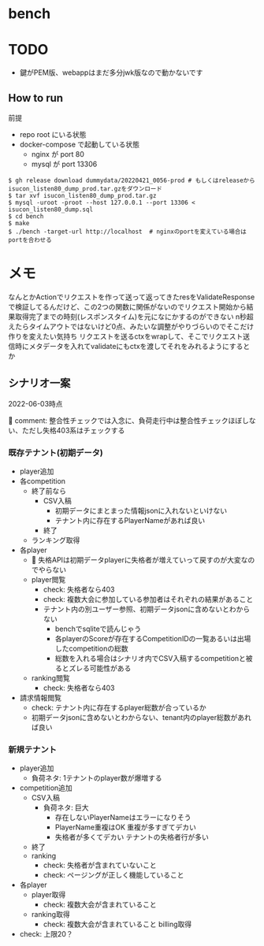 # bench

# TODO

- 鍵がPEM版、webappはまだ多分jwk版なので動かないです


## How to run

前提

- repo root にいる状態
- docker-compose で起動している状態
  - nginx が port 80
  - mysql が port 13306

```console
$ gh release download dummydata/20220421_0056-prod # もしくはreleaseからisucon_listen80_dump_prod.tar.gzをダウンロード
$ tar xvf isucon_listen80_dump_prod.tar.gz
$ mysql -uroot -proot --host 127.0.0.1 --port 13306 < isucon_listen80_dump.sql
$ cd bench
$ make
$ ./bench -target-url http://localhost  # nginxのportを変えている場合はportを合わせる
```


# メモ

なんとかActionでリクエストを作って送って返ってきたresをValidateResponseで検証してるんだけど、この2つの関数に関係がないのでリクエスト開始から結果取得完了までの時刻(レスポンスタイム)を元になにかするのができない
n秒超えたらタイムアウトではないけど0点、みたいな調整がやりづらいのでそこだけ作りを変えたい気持ち
リクエストを送るctxをwrapして、そこでリクエスト送信時にメタデータを入れてvalidateにもctxを渡してそれをみれるようにするとか


## シナリオ一案

2022-06-03時点

📝  comment: 整合性チェックでは入念に、負荷走行中は整合性チェックほぼしない、ただし失格403系はチェックする

### 既存テナント(初期データ)

- player追加
- 各competition
  - 終了前なら
    - CSV入稿
      - 初期データにまとまった情報jsonに入れないといけない
      - テナント内に存在するPlayerNameがあれば良い
    - 終了
  - ランキング取得
- 各player
  - :memo: 失格APIは初期データplayerに失格者が増えていって戻すのが大変なのでやらない
  - player閲覧
    - check: 失格者なら403
    - check: 複数大会に参加している参加者はそれぞれの結果があること
    - テナント内の別ユーザー参照、初期データjsonに含めないとわからない
      - benchでsqliteで読んじゃう 
      - 各playerのScoreが存在するCompetitionIDの一覧あるいは出場したcompetitionの総数
      - 総数を入れる場合はシナリオ内でCSV入稿するcompetitionと被るとズレる可能性がある
  - ranking閲覧
    - check: 失格者なら403
- 請求情報閲覧
  - check: テナント内に存在するplayer総数が合っているか
  - 初期データjsonに含めないとわからない、tenant内のplayer総数があれば良い

### 新規テナント

- player追加
  - 負荷ネタ: 1テナントのplayer数が爆増する
- competition追加
  - CSV入稿
    - 負荷ネタ: 巨大
      - 存在しないPlayerNameはエラーになりそう
      - PlayerName重複はOK 重複が多すぎてデカい
      - 失格者が多くてデカい テナントの失格者行が多い
  - 終了
  - ranking
    - check: 失格者が含まれていないこと
    - check: ページングが正しく機能していること
- 各player
  - player取得
    - check: 複数大会が含まれていること
  - ranking取得
    - check: 複数大会が含まれていること
 billing取得  
 - check: 上限20？
